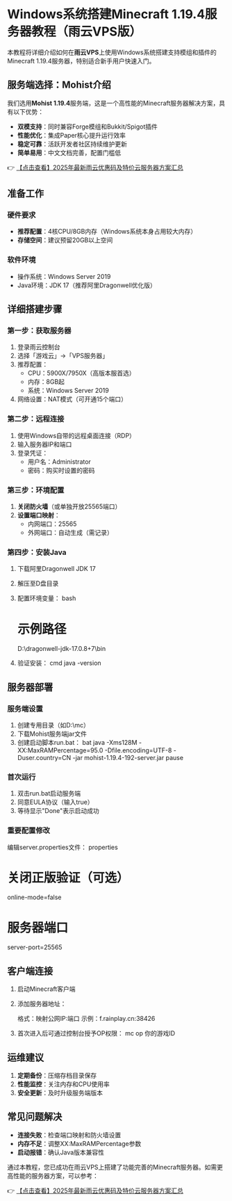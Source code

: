 # Windows系统搭建Minecraft 1.19.4服务器教程（雨云VPS版）

本教程将详细介绍如何在**雨云VPS**上使用Windows系统搭建支持模组和插件的Minecraft 1.19.4服务器，特别适合新手用户快速入门。

## 服务端选择：Mohist介绍

我们选用**Mohist 1.19.4**服务端，这是一个高性能的Minecraft服务器解决方案，具有以下优势：

- **双模支持**：同时兼容Forge模组和Bukkit/Spigot插件
- **性能优化**：集成Paper核心提升运行效率
- **稳定可靠**：活跃开发者社区持续维护更新
- **简单易用**：中文文档完善，配置门槛低

👉 [【点击查看】2025年最新雨云优惠码及特价云服务器方案汇总](https://bit.ly/RainYun)

## 准备工作

### 硬件要求
- **推荐配置**：4核CPU/8GB内存（Windows系统本身占用较大内存）
- **存储空间**：建议预留20GB以上空间

### 软件环境
- 操作系统：Windows Server 2019
- Java环境：JDK 17（推荐阿里Dragonwell优化版）

## 详细搭建步骤

### 第一步：获取服务器
1. 登录雨云控制台
2. 选择「游戏云」→「VPS服务器」
3. 推荐配置：
   - CPU：5900X/7950X（高版本服首选）
   - 内存：8GB起
   - 系统：Windows Server 2019
4. 网络设置：NAT模式（可开通15个端口）

### 第二步：远程连接
1. 使用Windows自带的远程桌面连接（RDP）
2. 输入服务器IP和端口
3. 登录凭证：
   - 用户名：Administrator
   - 密码：购买时设置的密码

### 第三步：环境配置
1. **关闭防火墙**（或单独开放25565端口）
2. **设置端口映射**：
   - 内网端口：25565
   - 外网端口：自动生成（需记录）

### 第四步：安装Java
1. 下载阿里Dragonwell JDK 17
2. 解压至D盘目录
3. 配置环境变量：
   bash
   # 示例路径
   D:\dragonwell-jdk-17.0.8+7\bin
   
4. 验证安装：
   cmd
   java -version
   

## 服务器部署

### 服务端设置
1. 创建专用目录（如D:\mc）
2. 下载Mohist服务端jar文件
3. 创建启动脚本run.bat：
   bat
   java -Xms128M -XX:MaxRAMPercentage=95.0 -Dfile.encoding=UTF-8 -Duser.country=CN -jar mohist-1.19.4-192-server.jar
   pause
   

### 首次运行
1. 双击run.bat启动服务端
2. 同意EULA协议（输入true）
3. 等待显示"Done"表示启动成功

### 重要配置修改
编辑server.properties文件：
properties
# 关闭正版验证（可选）
online-mode=false
# 服务器端口
server-port=25565

## 客户端连接
1. 启动Minecraft客户端
2. 添加服务器地址：
   
   格式：映射公网IP:端口
   示例：f.rainplay.cn:38426
   
3. 首次进入后可通过控制台授予OP权限：
   mc
   op 你的游戏ID
   

## 运维建议
1. **定期备份**：压缩存档目录保存
2. **性能监控**：关注内存和CPU使用率
3. **安全更新**：及时升级服务端版本

## 常见问题解决
- **连接失败**：检查端口映射和防火墙设置
- **内存不足**：调整XX:MaxRAMPercentage参数
- **启动报错**：确认Java版本兼容性

通过本教程，您已成功在雨云VPS上搭建了功能完善的Minecraft服务器。如需更高性能的服务器方案，可以参考：

👉 [【点击查看】2025年最新雨云优惠码及特价云服务器方案汇总](https://bit.ly/RainYun)